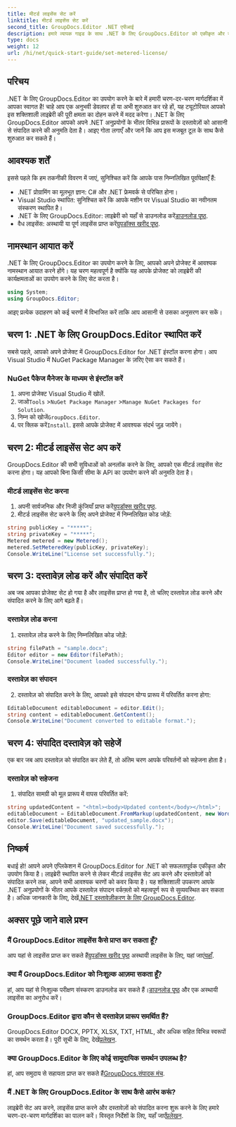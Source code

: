 ```yaml
---
title: मीटर्ड लाइसेंस सेट करें
linktitle: मीटर्ड लाइसेंस सेट करें
second_title: GroupDocs.Editor .NET एपीआई
description: हमारे व्यापक गाइड के साथ .NET के लिए GroupDocs.Editor को एकीकृत और उपयोग करना सीखें। अपने .NET अनुप्रयोगों के भीतर शक्तिशाली दस्तावेज़ संपादन सुविधाओं को अनलॉक करें।
type: docs
weight: 12
url: /hi/net/quick-start-guide/set-metered-license/
---
```

## परिचय
.NET के लिए GroupDocs.Editor का उपयोग करने के बारे में हमारी चरण-दर-चरण मार्गदर्शिका में आपका स्वागत है! चाहे आप एक अनुभवी डेवलपर हों या अभी शुरुआत कर रहे हों, यह ट्यूटोरियल आपको इस शक्तिशाली लाइब्रेरी की पूरी क्षमता का दोहन करने में मदद करेगा। .NET के लिए GroupDocs.Editor आपको अपने .NET अनुप्रयोगों के भीतर विभिन्न प्रारूपों के दस्तावेज़ों को आसानी से संपादित करने की अनुमति देता है। आइए गोता लगाएँ और जानें कि आप इस मजबूत टूल के साथ कैसे शुरुआत कर सकते हैं।
## आवश्यक शर्तें
इससे पहले कि हम तकनीकी विवरण में जाएं, सुनिश्चित करें कि आपके पास निम्नलिखित पूर्वापेक्षाएँ हैं:
- .NET प्रोग्रामिंग का मूलभूत ज्ञान: C# और .NET फ्रेमवर्क से परिचित होना।
- Visual Studio स्थापित: सुनिश्चित करें कि आपके मशीन पर Visual Studio का नवीनतम संस्करण स्थापित है।
-  .NET के लिए GroupDocs.Editor: लाइब्रेरी को यहाँ से डाउनलोड करें[डाउनलोड पृष्ठ](https://releases.groupdocs.com/editor/net/).
-  वैध लाइसेंस: अस्थायी या पूर्ण लाइसेंस प्राप्त करें[ग्रुपडॉक्स खरीद पृष्ठ](https://purchase.groupdocs.com/temporary-license/).
## नामस्थान आयात करें
.NET के लिए GroupDocs.Editor का उपयोग करने के लिए, आपको अपने प्रोजेक्ट में आवश्यक नामस्थान आयात करने होंगे। यह चरण महत्वपूर्ण है क्योंकि यह आपके प्रोजेक्ट को लाइब्रेरी की कार्यक्षमताओं का उपयोग करने के लिए सेट करता है।
```csharp
using System;
using GroupDocs.Editor;
```
आइए प्रत्येक उदाहरण को कई चरणों में विभाजित करें ताकि आप आसानी से उसका अनुसरण कर सकें।
## चरण 1: .NET के लिए GroupDocs.Editor स्थापित करें
सबसे पहले, आपको अपने प्रोजेक्ट में GroupDocs.Editor for .NET इंस्टॉल करना होगा। आप Visual Studio में NuGet Package Manager के ज़रिए ऐसा कर सकते हैं।
### NuGet पैकेज मैनेजर के माध्यम से इंस्टॉल करें
1. अपना प्रोजेक्ट Visual Studio में खोलें.
2.  जाओ`Tools` >`NuGet Package Manager` >`Manage NuGet Packages for Solution`.
3.  निम्न को खोजें`GroupDocs.Editor`.
4.  पर क्लिक करें`Install`.
इससे आपके प्रोजेक्ट में आवश्यक संदर्भ जुड़ जायेंगे।
## चरण 2: मीटर्ड लाइसेंस सेट अप करें
GroupDocs.Editor की सभी सुविधाओं को अनलॉक करने के लिए, आपको एक मीटर्ड लाइसेंस सेट करना होगा। यह आपको बिना किसी सीमा के API का उपयोग करने की अनुमति देता है।
### मीटर्ड लाइसेंस सेट करना
1.  अपनी सार्वजनिक और निजी कुंजियाँ प्राप्त करें[ग्रुपडॉक्स खरीद पृष्ठ](https://purchase.groupdocs.com/temporary-license/).
2. मीटर्ड लाइसेंस सेट करने के लिए अपने प्रोजेक्ट में निम्नलिखित कोड जोड़ें:
```csharp
string publicKey = "*****";
string privateKey = "*****";
Metered metered = new Metered();
metered.SetMeteredKey(publicKey, privateKey);
Console.WriteLine("License set successfully.");
```
## चरण 3: दस्तावेज़ लोड करें और संपादित करें
अब जब आपका प्रोजेक्ट सेट हो गया है और लाइसेंस प्राप्त हो गया है, तो चलिए दस्तावेज़ लोड करने और संपादित करने के लिए आगे बढ़ते हैं।
### दस्तावेज़ लोड करना
1. दस्तावेज़ लोड करने के लिए निम्नलिखित कोड जोड़ें:
```csharp
string filePath = "sample.docx";
Editor editor = new Editor(filePath);
Console.WriteLine("Document loaded successfully.");
```
### दस्तावेज़ का संपादन
2. दस्तावेज़ को संपादित करने के लिए, आपको इसे संपादन योग्य प्रारूप में परिवर्तित करना होगा:
```csharp
EditableDocument editableDocument = editor.Edit();
string content = editableDocument.GetContent();
Console.WriteLine("Document converted to editable format.");
```
## चरण 4: संपादित दस्तावेज़ को सहेजें
एक बार जब आप दस्तावेज़ को संपादित कर लेते हैं, तो अंतिम चरण आपके परिवर्तनों को सहेजना होता है।
### दस्तावेज़ को सहेजना
1. संपादित सामग्री को मूल प्रारूप में वापस परिवर्तित करें:
```csharp
string updatedContent = "<html><body>Updated content</body></html>";
editableDocument = EditableDocument.FromMarkup(updatedContent, new WordProcessingSaveOptions());
editor.Save(editableDocument, "updated_sample.docx");
Console.WriteLine("Document saved successfully.");
```
## निष्कर्ष
 बधाई हो! आपने अपने एप्लिकेशन में GroupDocs.Editor for .NET को सफलतापूर्वक एकीकृत और उपयोग किया है। लाइब्रेरी स्थापित करने से लेकर मीटर्ड लाइसेंस सेट अप करने और दस्तावेज़ों को संपादित करने तक, आपने सभी आवश्यक चरणों को कवर किया है। यह शक्तिशाली उपकरण आपके .NET अनुप्रयोगों के भीतर आपके दस्तावेज़ संपादन वर्कफ़्लो को महत्वपूर्ण रूप से सुव्यवस्थित कर सकता है। अधिक जानकारी के लिए, देखें[.NET दस्तावेज़ीकरण के लिए GroupDocs.Editor](https://reference.groupdocs.com/editor/net/).
## अक्सर पूछे जाने वाले प्रश्न
### मैं GroupDocs.Editor लाइसेंस कैसे प्राप्त कर सकता हूँ?
 आप यहां से लाइसेंस प्राप्त कर सकते हैं[ग्रुपडॉक्स खरीद पृष्ठ](https://purchase.groupdocs.com/buy) अस्थायी लाइसेंस के लिए, यहां जाएं[यहाँ](https://purchase.groupdocs.com/temporary-license/).
### क्या मैं GroupDocs.Editor को निःशुल्क आज़मा सकता हूँ?
 हां, आप यहां से निःशुल्क परीक्षण संस्करण डाउनलोड कर सकते हैं।[डाउनलोड पृष्ठ](https://releases.groupdocs.com/) और एक अस्थायी लाइसेंस का अनुरोध करें।
### GroupDocs.Editor द्वारा कौन से दस्तावेज़ प्रारूप समर्थित हैं?
 GroupDocs.Editor DOCX, PPTX, XLSX, TXT, HTML, और अधिक सहित विभिन्न स्वरूपों का समर्थन करता है। पूरी सूची के लिए, देखें[प्रलेखन](https://reference.groupdocs.com/editor/net/).
### क्या GroupDocs.Editor के लिए कोई सामुदायिक समर्थन उपलब्ध है?
 हां, आप समुदाय से सहायता प्राप्त कर सकते हैं[GroupDocs.संपादक मंच](https://forum.groupdocs.com/c/editor/20).
### मैं .NET के लिए GroupDocs.Editor के साथ कैसे आरंभ करूं?
 लाइब्रेरी सेट अप करने, लाइसेंस प्राप्त करने और दस्तावेज़ों को संपादित करना शुरू करने के लिए हमारे चरण-दर-चरण मार्गदर्शिका का पालन करें। विस्तृत निर्देशों के लिए, यहाँ जाएँ[प्रलेखन](https://reference.groupdocs.com/editor/net/).